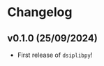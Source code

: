 # Changelog

<!--next-version-placeholder-->

## v0.1.0 (25/09/2024)

- First release of `dsiplibpy`!